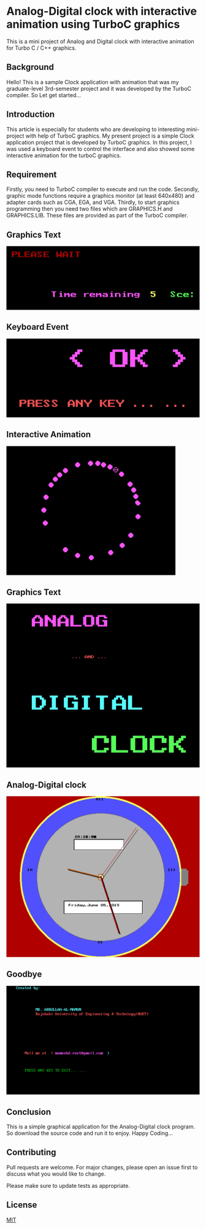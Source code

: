 # Analog-Digital clock with interactive animation using TurboC graphics

This is a mini project of Analog and Digital clock with interactive animation for Turbo C / C++ graphics.

## Background

Hello! This is a sample Clock application with animation that was my graduate-level 3rd-semester project and it was developed by the TurboC compiler. So Let get started…

## Introduction

This article is especially for students who are developing to interesting mini-project with help of TurboC graphics. My present project is a simple Clock application project that is developed by TurboC graphics. In this project, I was used a keyboard event to control the interface and also showed some interactive animation for the turboC graphics. 

## Requirement
Firstly, you need to TurboC compiler to execute and run the code. 
Secondly, graphic mode functions require a graphics monitor (at least 640x480) and adapter cards such as CGA, EGA, and VGA.
Thirdly, to start graphics programming then you need two files which are GRAPHICS.H and GRAPHICS.LIB. These files are provided as part of the TurboC compiler.

## Graphics Text
![Graphics Text](https://raw.githubusercontent.com/bdstar/Analog-Digital-Clock-Graphics-TurboC/main/image/1.jpg)

## Keyboard Event
![Keyboard Event](https://raw.githubusercontent.com/bdstar/Analog-Digital-Clock-Graphics-TurboC/main/image/2.jpg)

## Interactive Animation
![Interactive Animation](https://raw.githubusercontent.com/bdstar/Analog-Digital-Clock-Graphics-TurboC/main/image/3.jpg)

## Graphics Text
![Graphics Text](https://raw.githubusercontent.com/bdstar/Analog-Digital-Clock-Graphics-TurboC/main/image/4.jpg)

## Analog-Digital clock
![Analog-Digital clock](https://raw.githubusercontent.com/bdstar/Analog-Digital-Clock-Graphics-TurboC/main/image/5.jpg)

## Goodbye
![Goodbye](https://raw.githubusercontent.com/bdstar/Analog-Digital-Clock-Graphics-TurboC/main/image/6.jpg)

## Conclusion
This is a simple graphical application for the Analog-Digital clock program. So download the source code and run it to enjoy. Happy Coding…

## Contributing
Pull requests are welcome. For major changes, please open an issue first to discuss what you would like to change.

Please make sure to update tests as appropriate.

## License
[MIT](https://choosealicense.com/licenses/mit/)